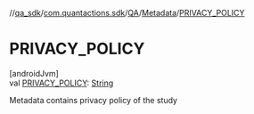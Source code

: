 //[qa_sdk](../../../../index.md)/[com.quantactions.sdk](../../index.md)/[QA](../index.md)/[Metadata](index.md)/[PRIVACY_POLICY](-p-r-i-v-a-c-y_-p-o-l-i-c-y.md)

# PRIVACY_POLICY

[androidJvm]\
val [PRIVACY_POLICY](-p-r-i-v-a-c-y_-p-o-l-i-c-y.md): [String](https://developer.android.com/reference/kotlin/java/lang/String.html)

Metadata contains privacy policy of the study
